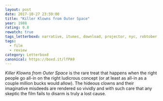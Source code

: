 ```yaml
---
layout: post 
date: 2017-10-27 23:59:00
title: "Killer Klowns from Outer Space"
year: 1988
rating: 0.8
rewatch: true
tags_letterboxd: narrative, itunes, download, projector, nyc, robtober, Fictive Kin
tags:
  - film
  - review
category: Letterboxd
canonical: https://boxd.it/lfPA9
---
```


<cite>Killer Klowns from Outer Space</cite> is the rare treat that happens when the right people go all-in on the right ludicrous concept (or at least as all-in as a couple million bucks would allow). The hideous clowns and their imaginative misdeeds are rendered so vividly and with such care that any skeptic the film fails to disarm is truly a lost cause.